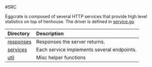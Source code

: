 #SRC

Eggcrate is composed of several HTTP services that provide high level statistics
on top of henhouse. The driver is defined in [service.go](service.go)

| Directory                              | Description                                                                                                  |
|:---------------------------------------|:-------------------------------------------------------------------------------------------------------------|
| [responses](responses)                 | Responses the server returns.| 
| [services](services)                   | Each service implements several endpoints. | 
| [util](util)                           | Misc helper functions| 
